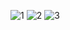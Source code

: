 ![1](https://github.com/user-attachments/assets/e0a38c29-8703-4222-ba80-1c37414f51f6)
![2](https://github.com/user-attachments/assets/49bf39d0-5861-424f-8afd-8c4ae897eb46)
![3](https://github.com/user-attachments/assets/9f2b9dba-d9cb-4898-a25d-193c294f279f)
